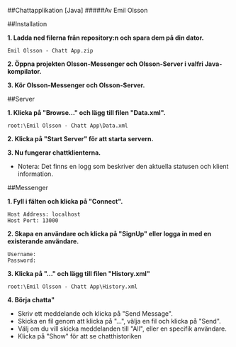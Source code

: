 ##Chattapplikation [Java]
#####Av Emil Olsson

##Installation

**1. Ladda ned filerna från repository:n och spara dem på din dator.**

```
Emil Olsson - Chatt App.zip
```

**2. Öppna projekten Olsson-Messenger och Olsson-Server i valfri Java-kompilator.**

**3. Kör Olsson-Messenger och Olsson-Server.**

##Server

**1. Klicka på "Browse..." och lägg till filen "Data.xml".**

```
root:\Emil Olsson - Chatt App\Data.xml
```

**2. Klicka på "Start Server" för att starta servern.**

**3. Nu fungerar chattklienterna.**

- Notera: Det finns en logg som beskriver den aktuella statusen och klient information.

##Messenger

**1. Fyll i fälten och klicka på "Connect".**

```
Host Address: localhost
Host Port: 13000
```

**2. Skapa en användare och klicka på "SignUp" eller logga in med en existerande användare.**

```
Username:
Password:
```

**3. Klicka på "..." och lägg till filen "History.xml"**

```
root:\Emil Olsson - Chatt App\History.xml
```

**4. Börja chatta"**

- Skriv ett meddelande och klicka på "Send Message".
- Skicka en fil genom att klicka på "...", välja en fil och klicka på "Send".
- Välj om du vill skicka meddelanden till "All", eller en specifik användare.
- Klicka på "Show" för att se chatthistoriken
